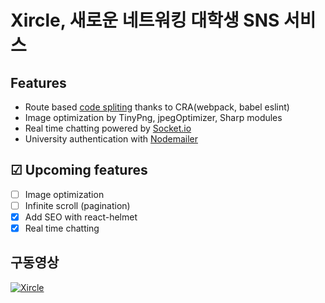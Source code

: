 # Xircle, 새로운 네트워킹 대학생 SNS 서비스

## Features
- Route based [code spliting](https://ko.reactjs.org/docs/code-splitting.html#route-based-code-splitting) thanks to CRA(webpack, babel eslint)
- Image optimization by TinyPng, jpegOptimizer, Sharp modules
- Real time chatting powered by [Socket.io](https://socket.io/)
- University authentication with [Nodemailer](https://nodemailer.com/about/)

## ☑ Upcoming features

- [ ] Image optimization
- [ ] Infinite scroll (pagination)
- [x] Add SEO with react-helmet
- [x] Real time chatting

## 구동영상

[![Xircle](https://img.youtube.com/vi/GY6mwkAIv84/0.jpg)](https://www.youtube.com/watch?v=GY6mwkAIv84&t=1s)


